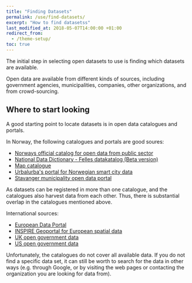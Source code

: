 ```yaml
---
title: "Finding Datasets"
permalink: /use/find-datasets/
excerpt: "How to find datasetss"
last_modified_at: 2018-05-07T14:00:00 +01:00
redirect_from:
  - /theme-setup/
toc: true
---
```


The initial step in selecting open datasets to use is finding which datasets are available. 

Open data are available from different kinds of sources, including government agencies, municipalities, companies, other organizations, and from crowd-sourcing. 

## Where to start looking

A good starting point to locate datasets is in open data catalogues and portals. 

In Norway, the following catalogues and portals are good soures:
- [Norways official catalog for open data from public sector](https://data.norge.no/)
- [National Data Dictionary - Felles datakatalog (Beta version)](https://fellesdatakatalog.brreg.no)
- [Map catalogue](https://www.geonorge.no/en/)
- [Urbalurba's portal for Norwegian smart city data](http://www.urbalurba.no)
- [Stavanger municipality open data portal](https://open.stavanger.kommune.no)

As datasets can be registered in more than one catalogue, and the catalogues also harvest data from each other. Thus, there is substantial overlap in the catalogues mentioned above. 

International sources:
- [European Data Portal](https://www.europeandataportal.eu)
- [INSPIRE Geoportal for European spatial data](http://inspire-geoportal.ec.europa.eu/discovery/)
- [UK open government data](https://data.gov.uk)
- [US open government data](https://www.data.gov)

Unfortunately, the catalogues do not cover all available data. If you do not find a specific data set, it can still be worth to search for the data in other ways (e.g. through Google, or by visiting the web pages or contacting the organization you are looking for data from).
